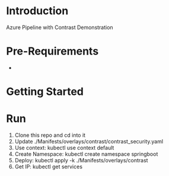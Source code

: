 # Introduction

Azure Pipeline with Contrast Demonstration

# Pre-Requirements

-

# Getting Started

# Run

1. Clone this repo and cd into it
2. Update ./Manifests/overlays/contrast/contrast_security.yaml
1. Use context: kubectl use context default
1. Create Namespace: kubectl create namespace springboot
3. Deploy: kubectl apply -k ./Manifests/overlays/contrast
4. Get IP: kubectl get services
